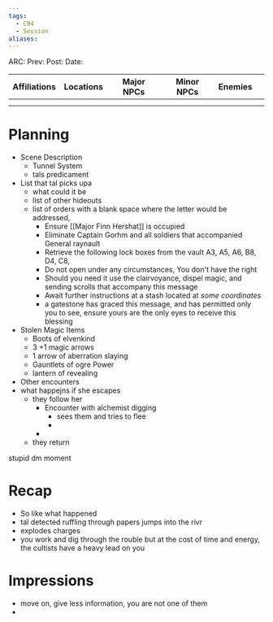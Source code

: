 ```yaml
---
tags:
  - C04
  - Session
aliases:
---
```

 ARC: 
Prev:
Post:
Date:

| Affiliations | Locations | Major NPCs | Minor NPCs | Enemies |     |
| ------------ | --------- | ---------- | ---------- | ------- | --- |
|              |           |            |            |         |     |
|              |           |            |            |         |     |

   # Planning
   - Scene Description
	   - Tunnel System
	   - tals predicament
   - List that tal picks upa
	   - what could it be 
	   - list of other hideouts 
	   - list of orders with a blank space where the letter would be addressed, 
		   - Ensure [[Major Finn Hershat]] is occupied 
		   - Eliminate Captain Gorhm and all soldiers that accompanied General raynault
		   - Retrieve the following lock boxes from the vault A3, A5, A6, B8, D4, C8,
		   - Do not open under any circumstances, You don't have the right
		   - Should you need it use the clairvoyance, dispel magic, and sending scrolls that accompany this message
		   - Await further instructions at a stash located at *some coordinates*
		   - a gatestone has graced this message, and has permitted only you to see, ensure yours are the only eyes to receive this blessing
   - Stolen Magic Items
	   - Boots of elvenkind
	   - 3 +1 magic arrows
	   - 1 arrow of aberration slaying
	   - Gauntlets of ogre Power
	   - lantern of revealing 
   - Other encounters 
   - what happejns if she escapes
	   - they follow her 
		   - Encounter with alchemist digging 
			   - sees them and tries to flee 
			   -  
		   - 
	   - they return


stupid dm moment


  # Recap
   -  So like what happened 
   - tal detected ruffling through papers jumps into the rivr 
   - explodes charges
   - you work and dig through the rouble but at the cost of time and energy, the cultists have a heavy lead on you

   # Impressions
   - move on, give less information, you are not one of them
   -
